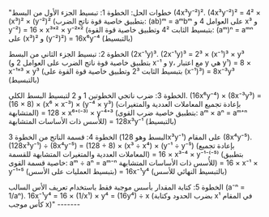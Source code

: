 "خطوات الحل:
الخطوة 1: تبسيط الجزء الأول من البسط (4x³y⁻²)².
   (4x³y⁻²)² = 4² × (x³)² × (y⁻²)²  (بتطبيق خاصية قوة ناتج الضرب: (ab)ᵐ = aᵐbᵐ على العوامل 4 و x³ و y⁻²)
             = 16 × x³ˣ² × y⁻²ˣ²  (بتبسيط الثابت 4² وتطبيق خاصية قوة القوة: (aᵐ)ⁿ = aᵐⁿ على (x³)² و (y⁻²)²)
             = 16x⁶y⁻⁴  (بالتبسيط)


الخطوة 2: تبسيط الجزء الثاني من البسط (2x⁻¹y)³.
   (2x⁻¹y)³ = 2³ × (x⁻¹)³ × y³  (بتطبيق خاصية قوة ناتج الضرب على العوامل 2 و x⁻¹ و y، مع اعتبار y هي y¹)
            = 8 × x⁻¹ˣ³ × y³  (بتبسيط الثابت 2³ وتطبيق خاصية قوة القوة على (x⁻¹)³)
            = 8x⁻³y³  (بالتبسيط)

الخطوة 3: ضرب ناتجي الخطوتين 1 و 2 لتبسيط البسط الكلي.
   (16x⁶y⁻⁴) × (8x⁻³y³) = (16 × 8) × (x⁶ × x⁻³) × (y⁻⁴ × y³)  (بإعادة تجميع المعاملات العددية والمتغيرات المتشابهة)
                       = 128 × x⁶⁺⁽⁻³⁾ × y⁻⁴⁺³  (بتطبيق خاصية ضرب القوى: aᵐ × aⁿ = aᵐ⁺ⁿ للأُسس ذات الأساسات المتشابهة)
                       = 128x³y⁻¹  (بالتبسيط)

الخطوة 4: قسمة الناتج من الخطوة 3 (البسط وهو 128x³y⁻¹) على المقام (8x⁴y⁻⁵).
   (128x³y⁻¹) ÷ (8x⁴y⁻⁵) = (128 ÷ 8) × (x³ ÷ x⁴) × (y⁻¹ ÷ y⁻⁵)  (بإعادة تجميع المعاملات العددية والمتغيرات المتشابهة للقسمة)
                         = 16 × x³⁻⁴ × y⁻¹⁻⁽⁻⁵⁾  (بتطبيق خاصية قسمة القوى: aᵐ ÷ aⁿ = aᵐ⁻ⁿ للأُسس ذات الأساسات المتشابهة)
                         = 16 × x⁻¹ × y⁻¹⁺⁵  (بتبسيط العمليات على الأسس)
                         = 16x⁻¹y⁴  (بالتبسيط النهائي للأسس)

الخطوة 5: كتابة المقدار بأسس موجبة فقط باستخدام تعريف الأس السالب (a⁻ⁿ = 1/aⁿ).
   16x⁻¹y⁴ = 16 × (1/x¹) × y⁴
           = (16y⁴) ÷ x  (بضرب الحدود وكتابة x¹ في المقام كأس موجب x)"
           -------
